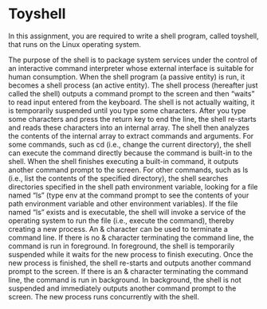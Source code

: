 # Toyshell
In this assignment, you are required to write a shell program, called toyshell, that runs on the Linux operating system.

The purpose of the shell is to package system services under the control of an interactive command interpreter whose external interface is suitable for human consumption. When the shell program (a passive entity) is run, it becomes a shell process (an active entity). 
The shell process (hereafter just called the shell) outputs a command prompt to the screen and then “waits” to read input entered from the keyboard. The shell is not actually waiting, it is temporarily suspended until you type some characters. After you type some characters and press the return key to end the line, the shell re-starts and reads these characters into an internal array. The shell then analyzes the contents of the internal array to extract commands and arguments. For some commands, such as cd (i.e., change the current directory), the shell can execute the command directly because the command is built-in to the shell. When the shell finishes executing a built-in command, it outputs another command prompt to the screen. 
For other commands, such as ls (i.e., list the contents of the specified directory), the shell searches directories specified in the shell path environment variable, looking for a file named “ls” (type env at the command prompt to see the contents of your path environment variable and other environment variables). If the file named “ls” exists and is executable, the shell will invoke a service of the operating system to run the file (i.e., execute the command), thereby creating a new process. An & character can be used to terminate a command line. If there is no & character terminating the command line, the command is run in foreground. In foreground, the shell is temporarily suspended while it waits for the new process to finish executing. Once the new process is finished, the shell re-starts and outputs another command prompt to the screen. If there is an & character terminating the command line, the command is run in background. In background, the shell is not suspended and immediately outputs another command prompt to the screen. The new process runs concurrently with the shell.
